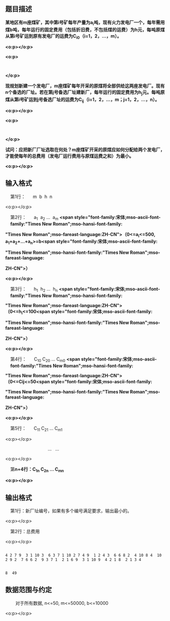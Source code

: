 ## 题目描述

<p class="MsoNormal" style="text-align:justify;text-justify:inter-ideograph"><b style="mso-bidi-font-weight:normal"><span lang="RU">某地区有m座煤矿，其中第i号矿每年产量为a<sub>i</sub>吨，现有火力发电厂一个，每年需用煤b吨，每年运行的固定费用（包括折旧费，不包括煤的运费）为h元，每吨原煤从第i号矿运到原有发电厂的运费为C<sub>i0</sub>（i=1，2，…，m）。 </span></b><b style="mso-bidi-font-weight:normal"><span lang="RU" style="mso-fareast-font-family:宋体;mso-fareast-language:ZH-CN">
   <o:p></o:p></span></b></p>
<p class="MsoNormal" style="text-align:justify;text-justify:inter-ideograph"><b style="mso-bidi-font-weight:normal"><span lang="RU" style="mso-fareast-font-family:

宋体;mso-fareast-language:ZH-CN">
   <o:p>
     
   </o:p></span></b></p>
<p class="MsoNormal" style="text-align:justify;text-justify:inter-ideograph"><b style="mso-bidi-font-weight:normal"><span lang="RU">现规划新建一个发电厂，m座煤矿每年开采的原煤将全部供给这两座发电厂。现有n个备选的厂址。若在第j号备选厂址建新厂，每年运行的固定费用为h<sub>j</sub>元。每吨原煤从第i号矿运到j号备选厂址的运费为C<sub>ij</sub>（i=1，2，…，m；j=1，2，…，n）。 </span></b><b style="mso-bidi-font-weight:normal"><span lang="RU" style="mso-fareast-font-family:宋体;mso-fareast-language:ZH-CN">
   <o:p></o:p></span></b></p>
<p class="MsoNormal" style="text-align:justify;text-justify:inter-ideograph"><b style="mso-bidi-font-weight:normal"><span lang="RU" style="mso-fareast-font-family:

宋体;mso-fareast-language:ZH-CN">
   <o:p>
     
   </o:p></span></b></p>
<p class="MsoNormal" style="text-align:justify;text-justify:inter-ideograph"><b style="mso-bidi-font-weight:normal"><span lang="RU">试问：应把新厂厂址选取在何处？m座煤矿开采的原煤应如何分配给两个发电厂，才能使每年的总费用（发电厂运行费用与原煤运费之和）为最小。 </span></b><b style="mso-bidi-font-weight:normal"><span lang="RU" style="mso-fareast-font-family:宋体;mso-fareast-language:ZH-CN">
   <o:p></o:p></span></b></p>
<p></p>

## 输入格式

<p class="MsoNormal" style="margin-left:12.0pt;mso-para-margin-left:1.0gd;

text-align:justify;text-justify:inter-ideograph"><b style="mso-bidi-font-weight:

normal"><span lang="RU">第1行：      m  b  h  n 
   <o:p></o:p></span></b></p>
<p class="MsoNormal" style="margin-left:12.0pt;mso-para-margin-left:1.0gd;

text-align:justify;text-justify:inter-ideograph"><b style="mso-bidi-font-weight:

normal"><span lang="RU">第2行：      a<sub>1</sub>  a<sub>2</sub> …  a<sub>m</sub> </span></b><b style="mso-bidi-font-weight:normal"><span style="font-family:宋体;mso-ascii-font-family:"Times New Roman";mso-hansi-font-family:

"Times New Roman";mso-fareast-language:ZH-CN">（</span><span lang="RU">0<=a<sub>i</sub><=500, a<sub>1</sub>+a<sub>2</sub>+...+a<sub>n</sub>>=b</span></b><b style="mso-bidi-font-weight:normal"><span style="font-family:宋体;mso-ascii-font-family:

"Times New Roman";mso-hansi-font-family:"Times New Roman";mso-fareast-language:

ZH-CN">）</span></b><b style="mso-bidi-font-weight:normal"><span lang="RU" style="mso-fareast-font-family:宋体;mso-fareast-language:ZH-CN">
   <o:p></o:p></span></b></p>
<p class="MsoNormal" style="margin-left:12.0pt;mso-para-margin-left:1.0gd;

text-align:justify;text-justify:inter-ideograph"><b style="mso-bidi-font-weight:

normal"><span lang="RU">第3行：      h<sub>1</sub>  h<sub>2</sub> …  h<sub>n</sub> </span></b><b style="mso-bidi-font-weight:normal"><span style="font-family:宋体;mso-ascii-font-family:"Times New Roman";mso-hansi-font-family:

"Times New Roman";mso-fareast-language:ZH-CN">（</span><span lang="RU">0<=h<sub>i</sub><=100</span></b><b style="mso-bidi-font-weight:normal"><span style="font-family:宋体;mso-ascii-font-family:

"Times New Roman";mso-hansi-font-family:"Times New Roman";mso-fareast-language:

ZH-CN">）</span></b><b style="mso-bidi-font-weight:normal"><span lang="RU" style="mso-fareast-font-family:宋体;mso-fareast-language:ZH-CN">
   <o:p></o:p></span></b></p>
<p class="MsoNormal" style="margin-left:12.0pt;mso-para-margin-left:1.0gd;

text-align:justify;text-justify:inter-ideograph"><b style="mso-bidi-font-weight:

normal"><span lang="RU">第4行：      C<sub>10</sub> C<sub>20</sub> … C<sub>m0</sub> </span></b><b style="mso-bidi-font-weight:normal"><span style="font-family:宋体;mso-ascii-font-family:"Times New Roman";mso-hansi-font-family:

"Times New Roman";mso-fareast-language:ZH-CN">（</span><span lang="RU">0<=Cij<=50</span></b><b style="mso-bidi-font-weight:normal"><span style="font-family:宋体;mso-ascii-font-family:

"Times New Roman";mso-hansi-font-family:"Times New Roman";mso-fareast-language:

ZH-CN">）</span><span lang="RU">
   <o:p></o:p></span></b></p>
<p class="MsoNormal" style="margin-left:12.0pt;mso-para-margin-left:1.0gd;

text-align:justify;text-justify:inter-ideograph"><b style="mso-bidi-font-weight:

normal"><span lang="RU">第5行：      C<sub>11</sub> C<sub>21</sub> … C<sub>m1</sub>
   <o:p></o:p></span></b></p>
<p class="MsoNormal" style="margin-left:12.0pt;mso-para-margin-left:1.0gd;

text-align:justify;text-justify:inter-ideograph"><b style="mso-bidi-font-weight:

normal"><span lang="RU">                              …   … 
   <o:p></o:p></span></b></p>
<p class="MsoNormal" style="margin-left:12.0pt;mso-para-margin-left:1.0gd;

text-align:justify;text-justify:inter-ideograph"><b style="mso-bidi-font-weight:

normal"><span lang="RU">第</span></b><b style="mso-bidi-font-weight:normal"><span lang="RU" style="mso-fareast-font-family:宋体;mso-fareast-language:ZH-CN">n</span><span lang="RU">+4行：C<sub>1n</sub> C<sub>2n</sub> … C<sub>mn</sub>
   <o:p></o:p></span></b></p>
<p></p>

## 输出格式

<p class="MsoNormal" style="margin-left:12.0pt;mso-para-margin-left:1.0gd;

text-align:justify;text-justify:inter-ideograph"><b style="mso-bidi-font-weight:

normal"><span lang="RU">第1行：新厂址编号，如果有多个编号满足要求，输出最小的。 
   <o:p></o:p></span></b></p>
<p class="MsoNormal" style="margin-left:12.0pt;mso-para-margin-left:1.0gd;

text-align:justify;text-justify:inter-ideograph"><b style="mso-bidi-font-weight:

normal"><span lang="RU">第2行：总费用 
   <o:p></o:p></span></b></p>
<p></p>

```input1
4 2 7 9  3 1 10 3  6 3 7 1 10 2 7 4 9  1 2 4 3  6 6 8 2  4 10 8 4  10 2 9 2  7 6 6 2  9 3 7 1  2 1 6 9  3 1 10 9  4 2 1 8  2 1 3 4
```
```output1
8  49
```
## 数据范围与约定

<p class="MsoNormal" style="margin-left:24.0pt;mso-para-margin-left:2.0gd;<br />

text-align:justify;text-justify:inter-ideograph"><b style="mso-bidi-font-weight:<br />

normal"><span lang="RU">对于所有数据, n<=50, m<=50000, b<=10000 
   <o:p></o:p></span></b></p><br>
<p></p>

